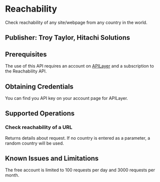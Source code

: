# Reachability
Check reachability of any site/webpage from any country in the world.

## Publisher: Troy Taylor, Hitachi Solutions

## Prerequisites
The use of this API requires an account on [APILayer](https://apilayer.com/) and a subscription to the Reachability API.

## Obtaining Credentials
You can find you API key on your account page for APILayer.

## Supported Operations
### Check reachability of a URL
Returns details about request. If no country is entered as a parameter, a random country will be used.

## Known Issues and Limitations
The free account is limited to 100 requests per day and 3000 requests per month.

